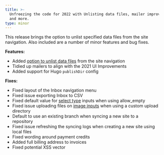 ```yaml
---
title: >-
  Unfreezing the code for 2022 with Unlisting data files, mailer improvements
  and more.
type: minor
---
```

This release brings the option to unlist specified data files from the site navigation. Also included are a number of minor features and bug fixes.

**Features:**

* Added [option to unlist data files](/documentation/articles/unlisting-files-in-a-collection) from the site navigation
* Tidied up mailers to align with the 2021 UI Improvements
* Added support for Hugo `publishDir` config

**Fixes:**

* Fixed layout of the Inbox navigation menu
* Fixed issue exporting Inbox to CSV
* Fixed default value for [select type](/documentation/articles/using-select-inputs-to-edit-your-data/#select) inputs when using allow\_empty
* Fixed issue uploading files on [image inputs](/documentation/articles/file-inputs/#image) when using a custom upload directory
* Default to use an existing branch when syncing a new site to a repository
* Fixed issue refreshing the syncing logs when creating a new site using local files
* Fixed wording around payment credits
* Added full billing address to invoices
* Fixed potential XSS vector

